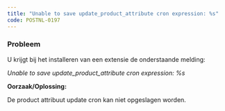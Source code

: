 ```yaml
---
title: "Unable to save update_product_attribute cron expression: %s"
code: POSTNL-0197
---
```



<p><h3>Probleem</h3></p>
<p>U krijgt bij het installeren van een extensie de onderstaande melding:</p>
<p><em>Unable to save update_product_attribute cron expression: %s</em></p>
<p><strong>Oorzaak/Oplossing:</strong></p>
<p>De product attribuut update cron kan niet opgeslagen worden. </p>
